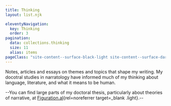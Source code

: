 ```yaml
---
title: Thinking
layout: list.njk

eleventyNavigation:
  key: Thinking
  order: 3
pagination:
  data: collections.thinking
  size: 11
  alias: items
pageClass: "site-content--surface-black-light site-content--surface-dark"
---
```


Notes, articles and essays on themes and topics that shape my writing. My docotral studies in narratology have informed much of my thinking about language, literature, and what it means to be human.

--You can find large parts of my doctoral thesis, particularly about theories of narrative, at [Figuration.al](https://figuration.al/){rel=noreferrer target=_blank .light}.--
